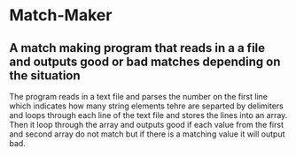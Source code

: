# Match-Maker
<h2>A match making program that reads in a a file and outputs good or bad matches depending on the situation</h2>
<p>The program reads in a text file and parses the number on the first line which indicates how many string elements tehre are separted by delimiters and loops through each line of the text file and stores the lines into an array. Then it loop through the array and outputs good if each value from the first and second array do not match but if there is a matching value it will output bad.</p>
